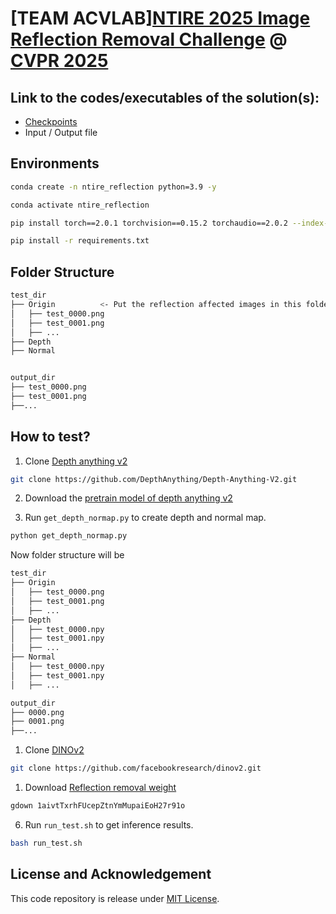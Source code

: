 # [TEAM ACVLAB][NTIRE 2025 Image Reflection Removal Challenge](https://cvlai.net/ntire/2025/) @ [CVPR 2025](https://cvpr.thecvf.com/)

## Link to the codes/executables of the solution(s):
* [Checkpoints](https://drive.google.com/file/d/1aivtTxrhFUcepZtnYmMupaiEoH27r91o/view?usp=drive_link)
* Input / Output file

## Environments
```bash
conda create -n ntire_reflection python=3.9 -y

conda activate ntire_reflection

pip install torch==2.0.1 torchvision==0.15.2 torchaudio==2.0.2 --index-url https://download.pytorch.org/whl/cu118

pip install -r requirements.txt

```

## Folder Structure
```bash
test_dir
├── Origin          <- Put the reflection affected images in this folder
│   ├── test_0000.png
│   ├── test_0001.png
│   ├── ...
├── Depth
├── Normal


output_dir
├── test_0000.png
├── test_0001.png
├──...
```

## How to test?
1. Clone [Depth anything v2](https://github.com/DepthAnything/Depth-Anything-V2.git)

```bash
git clone https://github.com/DepthAnything/Depth-Anything-V2.git
```
2. Download the [pretrain model of depth anything v2](https://huggingface.co/depth-anything/Depth-Anything-V2-Large/resolve/main/depth_anything_v2_vitl.pth?download=true)

3. Run ```get_depth_normap.py``` to create depth and normal map.
```python
python get_depth_normap.py
```

Now folder structure will be
```bash
test_dir
├── Origin
│   ├── test_0000.png
│   ├── test_0001.png
│   ├── ...
├── Depth
│   ├── test_0000.npy
│   ├── test_0001.npy
│   ├── ...
├── Normal
│   ├── test_0000.npy
│   ├── test_0001.npy
│   ├── ...

output_dir
├── 0000.png
├── 0001.png
├──...
```

1. Clone [DINOv2](https://github.com/facebookresearch/dinov2.git)
```bash
git clone https://github.com/facebookresearch/dinov2.git
```

1. Download [Reflection removal weight](https://drive.google.com/file/d/1aivtTxrhFUcepZtnYmMupaiEoH27r91o/view?usp=drive_link)

```bash 
gdown 1aivtTxrhFUcepZtnYmMupaiEoH27r91o
```

6. Run ```run_test.sh``` to get inference results.

```bash
bash run_test.sh
```
## License and Acknowledgement
This code repository is release under [MIT License](https://github.com/VanLinLin/NTIRE25_reflection_Removal-?tab=MIT-1-ov-file#readme).